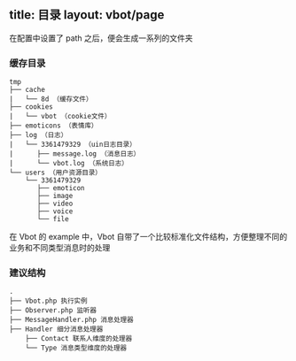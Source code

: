 title: 目录
layout: vbot/page
---

在配置中设置了 path 之后，便会生成一系列的文件夹

### 缓存目录

``` plain
tmp
├── cache
|   └── 8d （缓存文件）
├── cookies
|   └── vbot （cookie文件）
├── emoticons （表情库）
├── log （日志）
|   └── 3361479329 （uin日志目录）
|      ├── message.log （消息日志）
|      └── vbot.log （系统日志）
└── users （用户资源目录）
    └── 3361479329 
       ├── emoticon
       ├── image
       ├── video
       ├── voice
       └── file
```

在 Vbot 的 example 中，Vbot 自带了一个比较标准化文件结构，方便整理不同的业务和不同类型消息时的处理

### 建议结构

``` plain
.
├── Vbot.php 执行实例
├── Observer.php 监听器
├── MessageHandler.php 消息处理器
├── Handler 细分消息处理器
    ├── Contact 联系人维度的处理器
    └── Type 消息类型维度的处理器
```